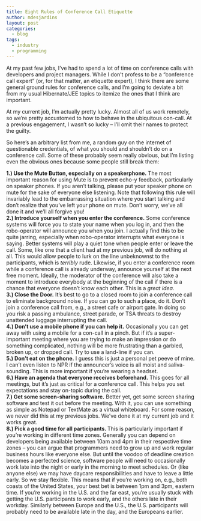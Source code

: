 ```yaml
---
title: Eight Rules of Conference Call Etiquette
author: mdesjardins
layout: post
categories:
  - blog
tags:
  - industry
  - programming
---
```

At my past few jobs, I&#8217;ve had to spend a lot of time on conference calls with developers and project managers. While I don&#8217;t profess to be a &#8220;conference call expert&#8221; (or, for that matter, an etiquette expert), I think there are some general ground rules for conference calls, and I&#8217;m going to deviate a bit from my usual Hibernate/JEE topics to itemize the ones that I think are important.

At my current job, I&#8217;m actually pretty lucky. Almost all of us work remotely, so we&#8217;re pretty accustomed to how to behave in the ubiquitous con-call. At a previous engagement, I wasn&#8217;t so lucky &#8211; I&#8217;ll omit their names to protect the guilty.

So here&#8217;s an arbitrary list from me, a random guy on the internet of questionable credentials, of what you should and shouldn&#8217;t do on a conference call. Some of these probably seem really obvious, but I&#8217;m listing even the obvious ones because some people still break them:

<span style="font-weight: bold;">1.) Use the Mute Button, especially on a speakerphone.</span> The most important reason for using Mute is to prevent echo-y feedback, particularly on speaker phones. If you aren&#8217;t talking, please put your speaker phone on mute for the sake of everyone else listening. Note that following this rule will invariably lead to the embarrassing situation where you start talking and don&#8217;t realize that you&#8217;ve left your phone on mute. Don&#8217;t worry, we&#8217;ve all done it and we&#8217;ll all forgive you!  
<span style="font-weight: bold;">2.) Introduce yourself when you enter the conference.</span> Some conference systems will force you to state your name when you log in, and then the robo-operator will announce you when you join. I actually find this to be quite jarring, especially when robo-operator interrupts what everyone is saying. Better systems will play a quiet tone when people enter or leave the call. Some, like one that a client had at my previous job, will do nothing at all. This would allow people to lurk on the line unbeknownst to the participants, which is <span style="font-style: italic;">terribly</span> rude. Likewise, if you enter a conference room while a conference call is already underway, announce yourself at the next free moment. Ideally, the moderator of the conference will also take a moment to introduce everybody at the beginning of the call if there is a chance that everyone doesn&#8217;t know each other. This is a <span style="font-style: italic;">great idea</span>.  
<span style="font-weight: bold;">3.) Close the Door.</span> It&#8217;s best to go to a closed room to join a conference call to eliminate background noise. If you can go to such a place, do it. Don&#8217;t join a conference call from, e.g., a street cafe or airport gate. In doing so you risk a passing ambulance, street parade, or TSA threats to destroy unattended luggage interrupting the call.  
<span style="font-weight: bold;">4.) Don&#8217;t use a mobile phone if you can help it.</span> Occasionally you can get away with using a mobile for a con-call in a pinch. But if it&#8217;s a super-important meeting where you are trying to make an impression or do something complicated, nothing will be more frustrating than a garbled, broken up, or dropped call. Try to use a land-line if you can.  
<span style="font-weight: bold;">5.) Don&#8217;t eat on the phone.</span> I guess this is just a personal pet peeve of mine. I can&#8217;t even listen to NPR if the announcer&#8217;s voice is all moist and saliva-sounding. This is more important if you&#8217;re wearing a headset.  
<span style="font-weight: bold;">6.) Have an agenda that everyone receives beforehand.</span> This goes for all meetings, but it&#8217;s just as critical for a conference call. This helps you set expectations and stay on-topic during the call.  
<span style="font-weight: bold;">7.) Get some screen-sharing software.</span> Better yet, get some screen sharing software and test it out before the meeting. With it, you can use something as simple as Notepad or TextMate as a virtual whiteboard. For some reason, we never did this at my previous jobs. We&#8217;ve done it at my current job and it works great.  
<span style="font-weight: bold;">8.) Pick a good time for all participants. </span> This is particularly important if you&#8217;re working in different time zones. Generally you can depend on developers being available between 10am and 4pm in their respective time zones &#8211; you can argue that programmers need to grow up and work regular business hours like everyone else. But until the voodoo of deadline creation becomes a perfected science, software people will need to occasionally work late into the night or early in the morning to meet schedules. Or (like anyone else) we may have daycare responsibilities and have to leave a little early. So we stay flexible. This means that if you&#8217;re working on, e.g., both coasts of the United States, your best bet is between 1pm and 3pm, eastern time. If you&#8217;re working in the U.S. and the far east, you&#8217;re usually stuck with getting the U.S. participants to work early, and the others late in their workday. Similarly between Europe and the U.S., the U.S. participants will probably need to be available late in the day, and the Europeans earlier.


